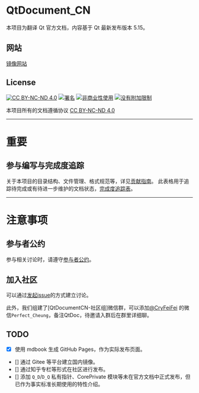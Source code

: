 # QtDocument_CN

本项目为翻译 Qt 官方文档，内容基于 Qt 最新发布版本 5.15。

## 网站
[镜像网站](https://www.qtdoc.cn)

## License
[![CC BY-NC-ND 4.0](https://creativecommons.org/images/deed/svg/cc_blue.svg)](https://creativecommons.org/licenses/by-nc-nd/4.0/deed.zh)
[![署名](https://creativecommons.org/images/deed/svg/attribution_icon_blue.svg)](https://creativecommons.org/licenses/by-nc-nd/4.0/deed.zh)
[![非商业性使用](https://creativecommons.org/images/deed/svg/nc_blue.svg)](https://creativecommons.org/licenses/by-nc-nd/4.0/deed.zh)
[![没有附加限制](https://creativecommons.org/images/deed/svg/nd_blue.svg)](https://creativecommons.org/licenses/by-nc-nd/4.0/deed.zh)

本项目所有的文档遵循协议 [CC BY-NC-ND 4.0](https://creativecommons.org/licenses/by-nc-nd/4.0/deed.zh)


---

# 重要

## 参与编写与完成度追踪
关于本项目的目录结构、文件管理、格式规范等，详见[贡献指南](CONTRIBUTING.md)。
此表格用于追踪待完成或有待进一步维护的文档状态，[完成度追踪表](completeness_tracking.md)。

---

# 注意事项

## 参与者公约
参与相关讨论时，请遵守[参与者公约](CODE_OF_CONDUCT.md)。

## 加入社区
可以通过[发起issue](https://github.com/QtDocumentCN/QtDocumentCN/issues/new)的方式建立讨论。

此外，我们组建了[QtDocumentCN-社区组]微信群，可以添加[@CryFeiFei](https://github.com/CryFeiFei) 的微信`Perfect_Cheung`，备注QtDoc，待邀请入群后在群里详细聊。


## TODO

- [x] 使用 mdbook 生成 GitHub Pages，作为实际发布页面。
- [] 通过 Gitee 等平台建立国内镜像。
- [] 通过知乎专栏等形式在社区进行发布。
- [] 添加 `Q_D`/`D_Q` 私有指针、CorePrivate 模块等未在官方文档中正式发布，但已作为事实标准长期使用的特性介绍。
